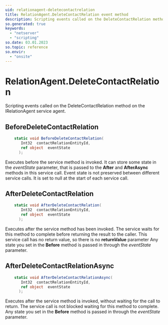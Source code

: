 ```yaml
---
uid: relationagent-deletecontactrelation
title: RelationAgent.DeleteContactRelation event method
description: Scripting events called on the DeleteContactRelation method on the RelationAgent service agent.
so.generated: true
keywords:
  - "netserver"
  - "scripting"
so.date: 03.01.2023
so.topic: reference
so.envir:
  - "onsite"
---
```

# RelationAgent.DeleteContactRelation

Scripting events called on the <see cref='M:SuperOffice.CRM.Services.IRelationAgent.DeleteContactRelation'>DeleteContactRelation</see> method on the <see cref='IRelationAgent'>IRelationAgent</see>  service agent.

## BeforeDeleteContactRelation
```cs
    static void BeforeDeleteContactRelation(
       Int32  contactRelationEntityId,
       ref object  eventState
      );
```
Executes before the service method is invoked.
It can store some state in the *eventState* parameter, that is passed to the **After** and **AfterAsync** methods in this service call.
Event state is not preserved between different service calls. It is set to null at the start of each service call.
## AfterDeleteContactRelation
```cs
    static void AfterDeleteContactRelation(
       Int32  contactRelationEntityId,
       ref object  eventState
      );
```
Executes after the service method has been invoked. The service waits for this method to complete before returning the result to the caller.
This service call has no return value, so there is no **returnValue** parameter
Any state you set in the **Before** method is passed in through the *eventState* parameter.
## AfterDeleteContactRelationAsync
```cs
    static void AfterDeleteContactRelationAsync(
       Int32  contactRelationEntityId,
       ref object  eventState
      );
```
Executes after the service method is invoked, without waiting for the call to return.
The service call is not blocked waiting for this method to complete.
Any state you set in the **Before** method is passed in through the *eventState* parameter.

